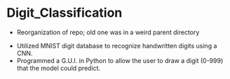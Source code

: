 # Digit_Classification
- Reorganization of repo; old one was in a weird parent directory
* Utilized MNIST digit database to recognize handwritten digits using a CNN. 
* Programmed a G.U.I. in Python to allow the user to draw a digit (0-999) that the model could predict.
